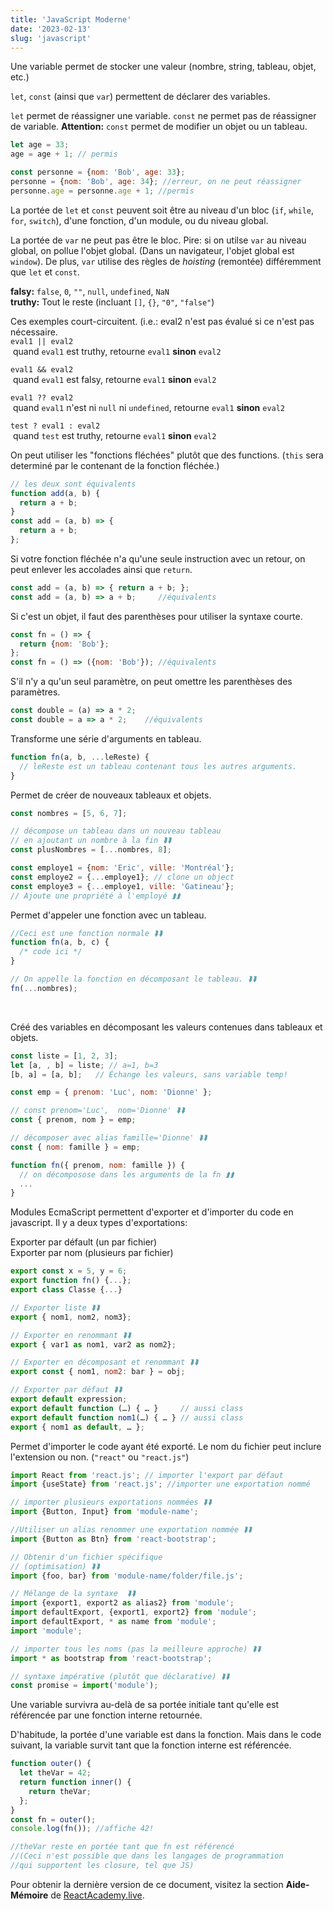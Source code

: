 ```yaml
---
title: 'JavaScript Moderne'
date: '2023-02-13'
slug: 'javascript'
---
```


<Boxed title="Déclarer variables: let/const (mieux que var)">

Une variable permet de stocker une valeur (nombre, string, tableau, objet, etc.)

`let`, `const` (ainsi que `var`) permettent de déclarer des variables.

`let` permet de réassigner une variable. `const` ne permet pas de réassigner de variable. **Attention:** `const` permet de modifier un objet ou un tableau.

```javascript
let age = 33;
age = age + 1; // permis

const personne = {nom: 'Bob', age: 33};
personne = {nom: 'Bob', age: 34}; //erreur, on ne peut réassigner
personne.age = personne.age + 1; //permis
```

La portée de `let` et `const` peuvent soit être au niveau d'un bloc (`if`, `while`, `for`, `switch`), d'une fonction, d'un module, ou du niveau global.

La portée de `var` ne peut pas être le bloc. Pire: si on utilse `var` au niveau global, on pollue l'objet global. (Dans un navigateur, l'objet global est `window`). De plus, `var` utilise des règles de _hoisting_ (remontée) différemment que `let` et `const`.

</Boxed>
 
<Boxed title="Évaluation booléenne">

**falsy:** `false`, `0`, `""`, `null`, `undefined`, `NaN` <br />
**truthy:** Tout le reste (incluant `[]`, `{}`, `"0"`, `"false"`)

</Boxed>

<Boxed title="Évaluation conditionnnelle">

Ces exemples court-circuitent. (i.e.: eval2 n'est pas évalué si ce n'est pas nécessaire. <br />
`eval1 || eval2`<br />
&nbsp;quand `eval1` est truthy, retourne `eval1` **sinon** `eval2`

`eval1 && eval2`<br />
&nbsp;quand `eval1` est falsy, retourne `eval1` **sinon** `eval2`

`eval1 ?? eval2`<br />
&nbsp;quand `eval1` n'est ni `null` ni `undefined`, retourne `eval1` **sinon** `eval2`

`test ? eval1 : eval2`<br />
&nbsp;quand `test` est truthy, retourne `eval1` **sinon** `eval2`

</Boxed>

<Boxed title="Fonctions fléchées">

On peut utiliser les "fonctions fléchées" plutôt que des functions.
(`this` sera determiné par le contenant de la fonction fléchée.)

```js
// les deux sont équivalents
function add(a, b) {
  return a + b;
}
const add = (a, b) => {
  return a + b;
};
```

</Boxed>

<Boxed title="Syntaxe courte des fonctions fléchées">

Si votre fonction fléchée n'a qu'une seule instruction avec un retour, on peut enlever les accolades ainsi que `return`.

```js
const add = (a, b) => { return a + b; };
const add = (a, b) => a + b;  ­   //équivalents
```

Si c'est un objet, il faut des parenthèses pour utiliser la syntaxe courte.

```js
const fn = () => {
  return {nom: 'Bob'};
};
const fn = () => ({nom: 'Bob'}); //équivalents
```

S'il n'y a qu'un seul paramètre, on peut omettre les parenthèses des paramètres.

```js
const double = (a) => a * 2;
const double = a => a * 2;  ­  //équivalents
```

</Boxed>

<Boxed title="Paramètres du reste (Rest params)">

Transforme une série d'arguments en tableau.

```js
function fn(a, b, ...leReste) {
  // leReste est un tableau contenant tous les autres arguments.
}
```

</Boxed>

<Boxed title="Syntaxe de décomposition (spread syntax)">

Permet de créer de nouveaux tableaux et objets.

```js
const nombres = [5, 6, 7];

// décompose un tableau dans un nouveau tableau
// en ajoutant un nombre à la fin ⮯⮯
const plusNombres = [...nombres, 8];

const employe1 = {nom: 'Eric', ville: 'Montréal'};
const employe2 = {...employe1}; // clone un object
const employe3 = {...employe1, ville: 'Gatineau'};
// Ajoute une propriété à l'employé ⮭⮭
```

Permet d'appeler une fonction avec un tableau.

```js
//Ceci est une fonction normale ⮯⮯
function fn(a, b, c) {
  /* code ici */
}

// On appelle la fonction en décomposant le tableau. ⮯⮯
fn(...nombres);
```

­

</Boxed>

<Boxed title="Affecter par décomposition (destructuring) (tableau et objets)">

Créé des variables en décomposant les valeurs contenues dans tableaux et objets.

```js
const liste = [1, 2, 3];
let [a, , b] = liste; // a=1, b=3
[b, a] = [a, b];   // Échange les valeurs, sans variable temp!

const emp = { prenom: 'Luc', nom: 'Dionne' };

// const prenom='Luc',  nom='Dionne' ⮯⮯
const { prenom, nom } = emp;

// décomposer avec alias famille='Dionne' ⮯⮯
const { nom: famille } = emp;

function fn({ prenom, nom: famille }) {
  // on décomposose dans les arguments de la fn ⮭⮭
  ...
}
```

</Boxed>

<Boxed title="Exporter des modules">

Modules EcmaScript permettent d'exporter et d'importer du code en javascript. Il y a deux types d'exportations:

Exporter par défault (un par fichier) <br />
Exporter par nom (plusieurs par fichier)

```js
export const x = 5, y = 6;
export function fn() {...};
export class Classe {...}

// Exporter liste ⮯⮯
export { nom1, nom2, nom3};

// Exporter en renommant ⮯⮯
export { var1 as nom1, var2 as nom2};

// Exporter en décomposant et renommant ⮯⮯
export const { nom1, nom2: bar } = obj;

// Exporter par défaut ⮯⮯
export default expression;
export default function (…) { … }     // aussi class
export default function nom1(…) { … } // aussi class
export { nom1 as default, … };
```

</Boxed>

<Boxed title ="Importer des modules">

Permet d'importer le code ayant été exporté. Le nom du fichier
peut inclure l'extension ou non. (`"react"` ou `"react.js"`)

```js
import React from 'react.js'; // importer l'export par défaut
import {useState} from 'react.js'; //importer une exportation nommé

// importer plusieurs exportations nommées ⮯⮯
import {Button, Input} from 'module-name';

//Utiliser un alias renommer une exportation nommée ⮯⮯
import {Button as Btn} from 'react-bootstrap';

// Obtenir d'un fichier spécifique
// (optimisation) ⮯⮯
import {foo, bar} from 'module-name/folder/file.js';

// Mélange de la syntaxe  ⮯⮯
import {export1, export2 as alias2} from 'module';
import defaultExport, {export1, export2} from 'module';
import defaultExport, * as name from 'module';
import 'module';

// importer tous les noms (pas la meilleure approche) ⮯⮯
import * as bootstrap from 'react-bootstrap';

// syntaxe impérative (plutôt que déclarative) ⮯⮯
const promise = import('module');
```

</Boxed>

<Boxed title="Fermeture (Closure)">

Une variable survivra au-delà de sa portée initiale tant qu'elle est référencée par une fonction interne retournée.

D'habitude, la portée d'une variable est dans la fonction. Mais dans le code suivant, la variable survit tant que la fonction interne est référencée.

```js
function outer() {
  let theVar = 42;
  return function inner() {
    return theVar;
  };
}
const fn = outer();
console.log(fn()); //affiche 42!

//theVar reste en portée tant que fn est référencé
­//(Ceci n'est possible que dans les langages de programmation
//qui supportent les closure, tel que JS)
```

</Boxed>

<Boxed title="Académie React">

Pour obtenir la dernière version de ce document, visitez la section **Aide-Mémoire** de <a href="https://www.reactacademy.live/">ReactAcademy.live</a>.

</Boxed>
